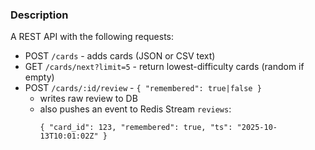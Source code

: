 ### Description

A REST API with the following requests:

- POST `/cards` - adds cards (JSON or CSV text)
- GET `/cards/next?limit=5` - return lowest-difficulty cards (random if empty)
- POST `/cards/:id/review` - `{ "remembered": true|false }`
  - writes raw review to DB
  - also pushes an event to Redis Stream `reviews`:
    ```
    { "card_id": 123, "remembered": true, "ts": "2025-10-13T10:01:02Z" }
    ```
